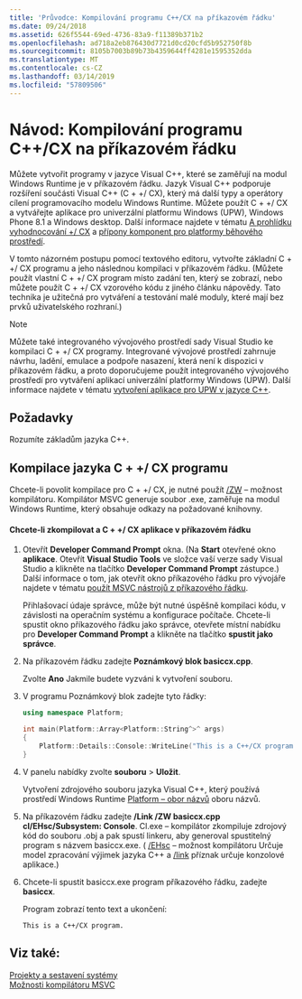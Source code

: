 ```yaml
---
title: 'Průvodce: Kompilování programu C++/CX na příkazovém řádku'
ms.date: 09/24/2018
ms.assetid: 626f5544-69ed-4736-83a9-f11389b371b2
ms.openlocfilehash: ad718a2eb876430d7721d0cd20cfd5b952750f8b
ms.sourcegitcommit: 8105b7003b89b73b4359644ff4281e1595352dda
ms.translationtype: MT
ms.contentlocale: cs-CZ
ms.lasthandoff: 03/14/2019
ms.locfileid: "57809506"
---
```

# <a name="walkthrough-compiling-a-ccx-program-on-the-command-line"></a>Návod: Kompilování programu C++/CX na příkazovém řádku

Můžete vytvořit programy v jazyce Visual C++, které se zaměřují na modul Windows Runtime je v příkazovém řádku. Jazyk Visual C++ podporuje rozšíření součásti Visual C++ (C + +/ CX), který má další typy a operátory cílení programovacího modelu Windows Runtime. Můžete použít C + +/ CX a vytvářejte aplikace pro univerzální platformu Windows (UPW), Windows Phone 8.1 a Windows desktop. Další informace najdete v tématu [A prohlídku vyhodnocování +/ CX](https://msdn.microsoft.com/magazine/dn166929.aspx) a [přípony komponent pro platformy běhového prostředí](../windows/component-extensions-for-runtime-platforms.md).

V tomto názorném postupu pomocí textového editoru, vytvořte základní C + +/ CX programu a jeho následnou kompilaci v příkazovém řádku. (Můžete použít vlastní C + +/ CX program místo zadání ten, který se zobrazí, nebo můžete použít C + +/ CX vzorového kódu z jiného článku nápovědy. Tato technika je užitečná pro vytváření a testování malé moduly, které mají bez prvků uživatelského rozhraní.)

> [!NOTE]
> Můžete také integrovaného vývojového prostředí sady Visual Studio ke kompilaci C + +/ CX programy. Integrované vývojové prostředí zahrnuje návrhu, ladění, emulace a podpoře nasazení, která není k dispozici v příkazovém řádku, a proto doporučujeme použít integrovaného vývojového prostředí pro vytváření aplikací univerzální platformy Windows (UPW). Další informace najdete v tématu [vytvoření aplikace pro UPW v jazyce C++](/windows/uwp/get-started/create-a-basic-windows-10-app-in-cpp).

## <a name="prerequisites"></a>Požadavky

Rozumíte základům jazyka C++.

## <a name="compiling-a-ccx-program"></a>Kompilace jazyka C + +/ CX programu

Chcete-li povolit kompilace pro C + +/ CX, je nutné použít [/ZW](reference/zw-windows-runtime-compilation.md) – možnost kompilátoru. Kompilátor MSVC generuje soubor .exe, zaměřuje na modul Windows Runtime, který obsahuje odkazy na požadované knihovny.

#### <a name="to-compile-a-ccx-application-on-the-command-line"></a>Chcete-li zkompilovat a C + +/ CX aplikace v příkazovém řádku

1. Otevřít **Developer Command Prompt** okna. (Na **Start** otevřené okno **aplikace**. Otevřít **Visual Studio Tools** ve složce vaší verze sady Visual Studio a klikněte na tlačítko **Developer Command Prompt** zástupce.) Další informace o tom, jak otevřít okno příkazového řádku pro vývojáře najdete v tématu [použít MSVC nástrojů z příkazového řádku](building-on-the-command-line.md).

   Přihlašovací údaje správce, může být nutné úspěšně kompilaci kódu, v závislosti na operačním systému a konfigurace počítače. Chcete-li spustit okno příkazového řádku jako správce, otevřete místní nabídku pro **Developer Command Prompt** a klikněte na tlačítko **spustit jako správce**.

1. Na příkazovém řádku zadejte **Poznámkový blok basiccx.cpp**.

   Zvolte **Ano** Jakmile budete vyzváni k vytvoření souboru.

1. V programu Poznámkový blok zadejte tyto řádky:

    ```cpp
    using namespace Platform;

    int main(Platform::Array<Platform::String^>^ args)
    {
        Platform::Details::Console::WriteLine("This is a C++/CX program.");
    }
    ```

1. V panelu nabídky zvolte **souboru** > **Uložit**.

   Vytvoření zdrojového souboru jazyka Visual C++, který používá prostředí Windows Runtime [Platform – obor názvů](../cppcx/platform-namespace-c-cx.md) oboru názvů.

1. Na příkazovém řádku zadejte **/Link /ZW basiccx.cpp cl/EHsc/Subsystem: Console**. Cl.exe – kompilátor zkompiluje zdrojový kód do souboru .obj a pak spustí linkeru, aby generoval spustitelný program s názvem basiccx.exe. ( [/EHsc](reference/eh-exception-handling-model.md) – možnost kompilátoru Určuje model zpracování výjimek jazyka C++ a [/link](reference/link-pass-options-to-linker.md) příznak určuje konzolové aplikace.)

1. Chcete-li spustit basiccx.exe program příkazového řádku, zadejte **basiccx**.

   Program zobrazí tento text a ukončení:

    ```Output
    This is a C++/CX program.
    ```

## <a name="see-also"></a>Viz také:

[Projekty a sestavení systémy](projects-and-build-systems-cpp.md)<br/>
[Možnosti kompilátoru MSVC](reference/compiler-options.md)
